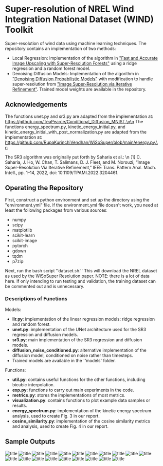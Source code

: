 # Super-resolution of NREL Wind Integration National Dataset (WIND) Toolkit

Super-resolution of wind data using machine learning techniques. The repository contains an implementation of two methods:
- Local Regression: Implementation of the algorithm in ["Fast and Accurate Image Upscaling with Super-Resolution Forests"](https://openaccess.thecvf.com/content_cvpr_2015/papers/Schulter_Fast_and_Accurate_2015_CVPR_paper.pdf) using a ridge regression and a random forest model.
- Denoising Diffusion Models: Implementation of the algorithm in ["Denoising Diffusion Probabilistic Models"](https://arxiv.org/pdf/2006.11239.pdf) with modification to handle super-resolution from ["Image Super-Resolution via Iterative Refinement"](https://arxiv.org/pdf/2104.07636.pdf). Trained model weights are available in the repository.

## Acknowledgements
The functions unet.py and sr3.py are adapted from the implementation at: https://github.com/TeaPearce/Conditional_Diffusion_MNIST.\n\n
The functions energy_spectrum.py, kinetic_energy_initial.py, and kinetic_energy_initial_with_post_normalization.py are adapted from the implementation at: https://github.com/RupaKurinchiVendhan/WiSoSuper/blob/main/energy.py.\n

The SR3 algorithm was originally put forth by Saharia et al.: \n
[1] C. Saharia, J. Ho, W. Chan, T. Salimans, D. J. Fleet, and M. Norouzi, “Image Super-Resolution Via Iterative Refinement,” IEEE Trans. Pattern Anal. Mach. Intell., pp. 1–14, 2022, doi: 10.1109/TPAMI.2022.3204461.



## Operating the Repository
First, construct a python environment and set up the directory using the "environment.yml" file. If the environment.yml file doesn't work, you need at least the following packages from various sources:

* numpy
* scipy
* matplotlib
* scikit-learn
* scikit-image
* pytorch
* gdown
* tqdm
* p7zip

Next, run the bash script ''dataset.sh.'' This will download the NREL dataset as used by the WiSoSuper Resolution paper. NOTE: there is a lot of data here. If only intending to run testing and validation, the training dataset can be commented out and is unnecessary.


### Descriptions of Functions

Models:
* <b>llr.py</b>: implementation of the linear regression models: ridge regression and random forest.
* <b>unet.py</b>: implementation of the UNet architecture used for the SR3 regression and diffusion models.
* <b>sr3.py</b>: main implementation of the SR3 regression and diffusion models.
* <b>diffusion_noise_conditioned.py</b>: alternative implementation of the diffusion model, conditioned on noise rather than timesteps.
* Trained models are available in the ''models' folder.

Functions:
* <b>util.py</b>: contains useful functions for the other functions, including bicubic interpolation.
* <b>exp.py</b>: functions to carry out main experiments in the code.
* <b>metrics.py</b>: stores the implementations of most metrics.
* <b>visualization.py</b>: contains functions to plot example data samples or results.
* <b>energy_spectrum.py</b>: implementation of the kinetic energy spectrum analysis, used to create Fig. 3 in our report.
* <b>cosine_similarity.py</b>: implementation of the cosine similarity metrics and analysis, used to create Fig. 4 in our report.

## Sample Outputs
![title](figures/1.png)
![title](figures/2.png)
![title](figures/3.png)
![title](figures/4.png)
![title](figures/5.png)
![title](figures/6.png)
![title](figures/7.png)
![title](figures/8.png)
![title](figures/9.png)
![title](figures/10.png)
![title](figures/11.png)
![title](figures/12.png)
![title](figures/13.png)
![title](figures/14.png)
![title](figures/15.png)
![title](figures/16.png)
![title](figures/17.png)
![title](figures/18.png)
![title](figures/19.png)
![title](figures/20.png)


